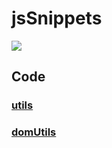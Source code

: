 # jsSnippets

![](https://img.shields.io/badge/coverage-100-green.svg)

## Code

### [utils](./utils.md)

### [domUtils](./domUtils.md)
